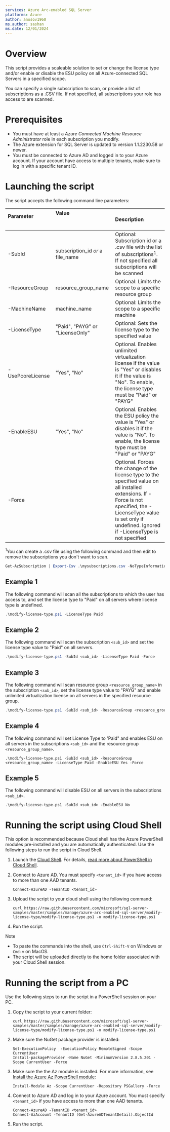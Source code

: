 ```yaml
---
services: Azure Arc-enabled SQL Server
platforms: Azure
author: anosov1960
ms.author: sashan
ms.date: 12/01/2024
---
```



# Overview

This script provides a scaleable solution to set or change the license type and/or enable or disable the ESU policy on all Azure-connected SQL Servers in a specified scope.

You can specify a single subscription to scan, or provide a list of subscriptions as a .CSV file.
If not specified, all subscriptions your role has access to are scanned.

# Prerequisites

- You must have at least a *Azure Connected Machine Resource Administrator* role in each subscription you modify.
- The Azure extension for SQL Server is updated to version 1.1.2230.58 or newer.
- You must be connected to Azure AD and logged in to your Azure account. If your account have access to multiple tenants, make sure to log in with a specific tenant ID.


# Launching the script

The script accepts the following command line parameters:

| **Parameter** &nbsp; &nbsp; &nbsp; &nbsp; &nbsp; &nbsp; &nbsp; &nbsp; &nbsp; &nbsp; &nbsp; &nbsp; &nbsp; &nbsp; &nbsp; &nbsp; &nbsp; &nbsp; &nbsp; &nbsp;  | **Value** &nbsp; &nbsp; &nbsp; &nbsp; &nbsp; &nbsp; &nbsp; &nbsp; &nbsp; &nbsp; &nbsp; &nbsp; &nbsp; &nbsp; &nbsp; &nbsp;&nbsp; &nbsp; &nbsp; &nbsp; &nbsp; &nbsp; &nbsp; &nbsp; &nbsp; &nbsp; &nbsp; &nbsp; &nbsp; &nbsp; &nbsp; &nbsp;&nbsp; &nbsp; &nbsp; &nbsp; | **Description** |
|:--|:--|:--|
|-SubId|subscription_id *or* a file_name|Optional: Subscription id or a .csv file with the list of subscriptions<sup>1</sup>. If not specified all subscriptions will be scanned|
|-ResourceGroup |resource_group_name|Optional: Limits the scope  to a specific resource group|
|-MachineName |machine_name|Optional: Limits the scope to a specific machine|
|-LicenseType | "Paid", "PAYG" or "LicenseOnly"| Optional: Sets the license type to the specified value |
|-UsePcoreLicense | "Yes", "No" | Optional. Enables unlimited virtualization license if the value is "Yes" or disables it if the value is "No". To enable, the license type must be "Paid" or "PAYG"|
|-EnableESU | "Yes", "No" | Optional. Enables the ESU policy the value is "Yes" or disables it if the value is "No". To enable, the license type must be "Paid" or "PAYG"|
|-Force| |Optional. Forces the change of the license type to the specified value on all installed extensions. If -Force is not specified, the -LicenseType value is set only if undefined. Ignored if -LicenseType  is not specified|

<sup>1</sup>You can create a .csv file using the following command and then edit to remove the subscriptions you don't  want to scan.
```PowerShell
Get-AzSubscription | Export-Csv .\mysubscriptions.csv -NoTypeInformation
```

## Example 1

The following command will scan all the subscriptions to which the user has access to, and set the license type to "Paid" on all servers where license type is undefined.

```PowerShell
.\modify-license-type.ps1 -LicenseType Paid
```

## Example 2

The following command will scan the subscription `<sub_id>` and set the license type value to "Paid" on all servers.

```PowerShell
.\modify-license-type.ps1 -SubId <sub_id> -LicenseType Paid -Force
```

## Example 3

The following command will scan resource group `<resource_group_name>` in the subscription `<sub_id>`, set the license type value to "PAYG" and enable unlimited virtualization license on all servers in the specified resource group.

```PowerShell
.\modify-license-type.ps1 -SubId <sub_id> -ResourceGroup <resource_group_name> -LicenseType PAYG -UsePcoreLicense Yes -Force
```

## Example 4

The following command will set License Type to 'Paid" and enables ESU on all servers in the subscriptions `<sub_id>` and the resource group `<resource_group_name>`.

```console
.\modify-license-type.ps1 -SubId <sub_id> -ResourceGroup <resource_group_name> -LicenseType Paid -EnableESU Yes -Force
```

## Example 5

The following command will disable ESU on all servers in the subscriptions `<sub_id>`.
    
```console
.\modify-license-type.ps1 -SubId <sub_id> -EnableESU No 
```

# Running the script using Cloud Shell

This option is recommended because Cloud shell has the Azure PowerShell modules pre-installed and you are automatically authenticated.  Use the following steps to run the script in Cloud Shell.

1. Launch the [Cloud Shell](https://shell.azure.com/). For details, [read more about PowerShell in Cloud Shell](https://aka.ms/pscloudshell/docs).

1. Connect to Azure AD. You must specify `<tenant_id>` if you have access to more than one AAD tenants.

    ```console
   Connect-AzureAD -TenantID <tenant_id>
    ```

1. Upload the script to your cloud shell using the following command:

    ```console
    curl https://raw.githubusercontent.com/microsoft/sql-server-samples/master/samples/manage/azure-arc-enabled-sql-server/modify-license-type/modify-license-type.ps1 -o modify-license-type.ps1
    ```

1. Run the script.

> [!NOTE]
> - To paste the commands into the shell, use `Ctrl-Shift-V` on Windows or `Cmd-v` on MacOS.
> - The script will be uploaded directly to the home folder associated with your Cloud Shell session.

# Running the script from a PC


Use the following steps to run the script in a PowerShell session on your PC.

1. Copy the script to your current folder:

    ```console
    curl https://raw.githubusercontent.com/microsoft/sql-server-samples/master/samples/manage/azure-arc-enabled-sql-server/modify-license-type/modify-license-type.ps1 -o modify-license-type.ps1
    ```

1. Make sure the NuGet package provider is installed:

    ```console
    Set-ExecutionPolicy  -ExecutionPolicy RemoteSigned -Scope CurrentUser
    Install-packageProvider -Name NuGet -MinimumVersion 2.8.5.201 -Scope CurrentUser -Force
    ```

1. Make sure the the Az module is installed. For more information, see [Install the Azure Az PowerShell module](https://learn.microsoft.com/powershell/azure/install-az-ps):

    ```console
    Install-Module Az -Scope CurrentUser -Repository PSGallery -Force
    ```

1. Connect to Azure AD and log in to your Azure account. You must specify `<tenant_id>` if you have access to more than one AAD tenants.

    ```console
    Connect-AzureAD -TenantID <tenant_id>
    Connect-AzAccount -TenantID (Get-AzureADTenantDetail).ObjectId
    ```

1. Run the script. 

